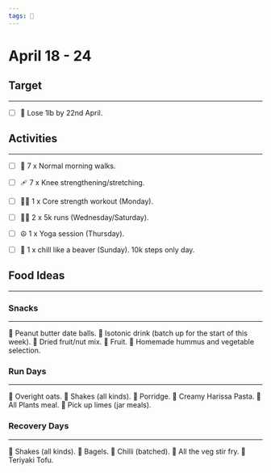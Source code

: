 ```yaml
---
tags: 📆
---
```


# April 18 - 24

## Target
---

- [ ] 🥇 Lose 1lb by 22nd April.


## Activities
---

- [ ] 🚶 7 x Normal morning walks.
- [ ]  🩹 7 x Knee strengthening/stretching.
- [ ] 🏋‍♀ 1 x Core strength workout (Monday).
- [ ] 🏃‍♀ 2 x 5k runs (Wednesday/Saturday).
- [ ]  ☮ 1 x Yoga session (Thursday).
- [ ]  🦫 1 x chill like a beaver (Sunday). 10k steps only day.


## Food Ideas
---

### Snacks
---

🔸 Peanut butter date balls.
🔸 Isotonic drink (batch up for the start of this week).
🔸 Dried fruit/nut mix.
🔸 Fruit.
🔸 Homemade hummus and vegetable selection.


### Run Days
---

🔸 Overight oats.
🔸 Shakes (all kinds).
🔸 Porridge.
🔸 Creamy Harissa Pasta.
🔸 All Plants meal.
🔸 Pick up limes (jar meals).


### Recovery Days
---

🔸 Shakes (all kinds).
🔸 Bagels.
🔸 Chilli (batched).
🔸 All the veg stir fry.
🔸 Teriyaki Tofu.
